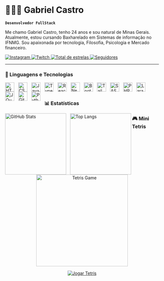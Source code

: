 # 👩🏻‍💻 Gabriel Castro

**`Desenvolvedor FullStack`**

Me chamo Gabriel Castro, tenho 24 anos e sou natural de Minas Gerais. Atualmente, estou cursando Baxharelado em Sistemas de informação no IFNMG. Sou apaixonada por tecnologia, Filosofia, Psicologia e Mercado financeiro.

<p align="left">
    <a href="https://www.instagram.com/oogabrielcastro/" target="_blank">
        <img 
            alt="Instagram" 
            title="Siga no Instagram" 
            src="https://img.shields.io/badge/Instagram-%40oogabrielcastro-E1306C?style=for-the-badge&logo=instagram&logoColor=white" 
        />
    </a>
    <a href="https://www.twitch.tv/yukirp267" target="_blank">
        <img 
            alt="Twitch" 
            title="Siga na Twitch" 
            src="https://img.shields.io/badge/Twitch-yukirp267-9146FF?style=for-the-badge&logo=twitch&logoColor=white" 
        />
    </a>
    <a href="https://github.com/Yukirp?tab=repositories">
        <img 
            alt="Total de estrelas" 
            title="Total de estrelas GitHub" 
            src="https://custom-icon-badges.demolab.com/github/stars/Yukirp?color=55960c&style=for-the-badge&labelColor=488207&logo=star&label=estrelas"
        />
    </a>
    <a href="https://github.com/Yukirp?tab=followers">
        <img 
            alt="Seguidores" 
            title="Me siga no GitHub" 
            src="https://custom-icon-badges.demolab.com/github/followers/Yukirp?color=236ad3&labelColor=1155ba&style=for-the-badge&logo=github&label=Seguidores&logoColor=white"
        />
    </a>
</p>

---

### 🤖 Linguagens e Tecnologias

<img align="left" alt="HTML" title="HTML" width="30px" style="padding-right: 10px;" src="https://cdn.jsdelivr.net/gh/devicons/devicon@latest/icons/html5/html5-original.svg" />
<img align="left" alt="CSS" title="CSS" width="30px" style="padding-right: 10px;" src="https://cdn.jsdelivr.net/gh/devicons/devicon@latest/icons/css3/css3-original.svg" />
<img align="left" alt="JavaScript" title="JavaScript" width="30px" style="padding-right: 10px;" src="https://cdn.jsdelivr.net/gh/devicons/devicon@latest/icons/javascript/javascript-original.svg" />
<img align="left" alt="TypeScript" title="TypeScript" width="30px" style="padding-right: 10px;" src="https://cdn.jsdelivr.net/gh/devicons/devicon@latest/icons/typescript/typescript-original.svg" />
<img align="left" alt="React" title="React" width="30px" style="padding-right: 10px;" src="https://cdn.jsdelivr.net/gh/devicons/devicon@latest/icons/react/react-original.svg" />
<img align="left" alt="Next.js" title="Next.js" width="30px" style="padding-right: 10px;" src="https://cdn.jsdelivr.net/gh/devicons/devicon@latest/icons/nextjs/nextjs-original.svg" />
<img align="left" alt="Bootstrap" title="Bootstrap" width="30px" style="padding-right: 10px;" src="https://cdn.jsdelivr.net/gh/devicons/devicon@latest/icons/bootstrap/bootstrap-original.svg" />
<img align="left" alt="Tailwind" title="Tailwind" width="30px" style="padding-right: 10px;" src="https://cdn.jsdelivr.net/gh/devicons/devicon@latest/icons/tailwindcss/tailwindcss-original.svg" />
<img align="left" alt="SASS" title="SASS" width="30px" style="padding-right: 10px;" src="https://cdn.jsdelivr.net/gh/devicons/devicon@latest/icons/sass/sass-original.svg" />
<img align="left" alt="PHP" title="PHP" width="30px" style="padding-right: 10px;" src="https://cdn.jsdelivr.net/gh/devicons/devicon@latest/icons/php/php-original.svg" />
<img align="left" alt="Laravel" title="Laravel" width="30px" style="padding-right: 10px;" src="https://cdn.jsdelivr.net/gh/devicons/devicon@latest/icons/laravel/laravel-original.svg" />
<img align="left" alt="JQuery" title="JQuery" width="30px" style="padding-right: 10px;" src="https://cdn.jsdelivr.net/gh/devicons/devicon@latest/icons/jquery/jquery-original.svg" />
<img align="left" alt="Git" title="Git" width="30px" style="padding-right: 10px;" src="https://cdn.jsdelivr.net/gh/devicons/devicon@latest/icons/git/git-original.svg" />
<img align="left" alt="Python" title="Python" width="30px" style="padding-right: 10px;" src="https://cdn.jsdelivr.net/gh/devicons/devicon@latest/icons/python/python-original.svg" />

<br/>
<br/>

### 📊 Estatísticas

<p>
  <img 
    align="left" 
    alt="GitHub Stats" 
    height="200" 
    style="padding-right: 10px;" 
    src="https://github-readme-stats.vercel.app/api?username=Yukirp&show_icons=true&theme=gruvbox&include_all_commits=true&locale=pt-br" 
  />

  <img 
    align="left" 
    alt="Top Langs" 
    height="200" 
    src="https://github-readme-stats.vercel.app/api/top-langs/?username=Yukirp&theme=gruvbox&layout=compact&custom_title=Tecnologias&langs_count=9" 
  />
</p>

### 🎮 Mini Tetris

<p align="center">
  <img 
    src="https://media.giphy.com/media/26gsgIkp9dTP8HcDK/giphy.gif" 
    alt="Tetris Game" 
    width="300"
  />
</p>

<p align="center">
  <a href="https://tetris.com/play-tetris" target="_blank">
    <img 
      alt="Jogar Tetris" 
      src="https://img.shields.io/badge/Jogar%20Tetris-🕹️-purple?style=for-the-badge"
    />
  </a>
</p>
